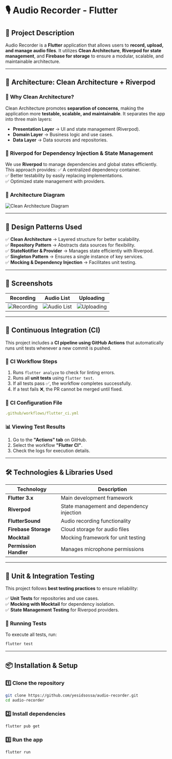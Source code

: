 # 🎙️ Audio Recorder - Flutter

## 📌 Project Description
Audio Recorder is a **Flutter** application that allows users to **record, upload, and manage audio files**. It utilizes **Clean Architecture**, **Riverpod for state management**, and **Firebase for storage** to ensure a modular, scalable, and maintainable architecture.

---

## 🚀 Architecture: Clean Architecture + Riverpod

### 📌 **Why Clean Architecture?**
Clean Architecture promotes **separation of concerns**, making the application more **testable, scalable, and maintainable**. It separates the app into three main layers:

- **Presentation Layer** → UI and state management (Riverpod).
- **Domain Layer** → Business logic and use cases.
- **Data Layer** → Data sources and repositories.

### 📌 **Riverpod for Dependency Injection & State Management**
We use **Riverpod** to manage dependencies and global states efficiently. This approach provides:
✅ A centralized dependency container.  
✅ Better testability by easily replacing implementations.  
✅ Optimized state management with providers.  

### 📌 **Architecture Diagram**
![Clean Architecture Diagram](docs/diagrams/architecture.png)

---

## 📐 Design Patterns Used

✅ **Clean Architecture** → Layered structure for better scalability.  
✅ **Repository Pattern** → Abstracts data sources for flexibility.  
✅ **StateNotifier & Provider** → Manages state efficiently with Riverpod.  
✅ **Singleton Pattern** → Ensures a single instance of key services.  
✅ **Mocking & Dependency Injection** → Facilitates unit testing.  

---

## 📸 Screenshots

| Recording | Audio List | Uploading |
|-----------|-----------|-----------|
| ![Recording](docs/screenshots/recording.png) | ![Audio List](docs/screenshots/audio_list.png) | ![Uploading](docs/screenshots/uploading.png) |

---

## 🚀 Continuous Integration (CI)
This project includes a **CI pipeline using GitHub Actions** that automatically runs unit tests whenever a new commit is pushed.

### 📌 **CI Workflow Steps**
1. Runs `flutter analyze` to check for linting errors.
2. Runs all **unit tests** using `flutter test`.
3. If all tests pass ✅, the workflow completes successfully.
4. If a test fails ❌, the PR cannot be merged until fixed.

### 📂 **CI Configuration File**
```yaml
.github/workflows/flutter_ci.yml
```

### 📊 **Viewing Test Results**
1. Go to the **"Actions" tab** on GitHub.
2. Select the workflow **"Flutter CI"**.
3. Check the logs for execution details.

---

## 🛠️ Technologies & Libraries Used
| Technology | Description |
|------------|------------|
| **Flutter 3.x** | Main development framework |
| **Riverpod** | State management and dependency injection |
| **FlutterSound** | Audio recording functionality |
| **Firebase Storage** | Cloud storage for audio files |
| **Mocktail** | Mocking framework for unit testing |
| **Permission Handler** | Manages microphone permissions |

---

## 🧪 Unit & Integration Testing
This project follows **best testing practices** to ensure reliability:

✅ **Unit Tests** for repositories and use cases.  
✅ **Mocking with Mocktail** for dependency isolation.  
✅ **State Management Testing** for Riverpod providers.  

### 📌 **Running Tests**
To execute all tests, run:
```bash
flutter test
```

---

## 📦 Installation & Setup

### 1️⃣ Clone the repository
```bash
git clone https://github.com/yesidsossa/audio-recorder.git
cd audio-recorder
```

### 2️⃣ Install dependencies
```bash
flutter pub get
```

### 3️⃣ Run the app
```bash
flutter run
```

